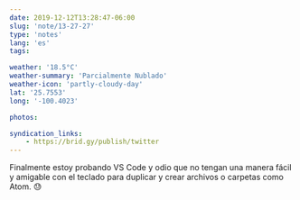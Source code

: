 ```yaml
---
date: 2019-12-12T13:28:47-06:00
slug: 'note/13-27-27'
type: 'notes'
lang: 'es'
tags:

weather: '18.5°C'
weather-summary: 'Parcialmente Nublado'
weather-icon: 'partly-cloudy-day'
lat: '25.7553'
long: '-100.4023'

photos:

syndication_links:
    - https://brid.gy/publish/twitter
---
```

Finalmente estoy probando VS Code y odio que no tengan una manera fácil y amigable con el teclado para duplicar y crear archivos o carpetas como Atom. 😓